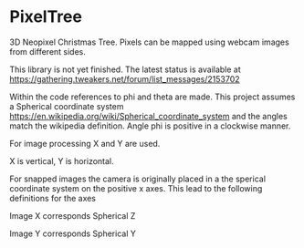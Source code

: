 # PixelTree
3D Neopixel Christmas Tree. Pixels can be mapped using webcam images from different sides.

This library is not yet finished. The latest status is available at https://gathering.tweakers.net/forum/list_messages/2153702

Within the code references to phi and theta are made.
This project assumes a Spherical coordinate system https://en.wikipedia.org/wiki/Spherical_coordinate_system and the angles match the wikipedia definition.
Angle phi is positive in a clockwise manner.

For image processing X and Y are used.

X is vertical, Y is horizontal.

For snapped images the camera is originally placed in a the sperical coordinate system on the positive x axes. 
This lead to the following definitions for the axes

Image X corresponds Spherical Z

Image Y corresponds Spherical Y
